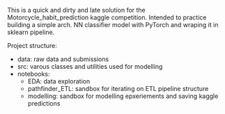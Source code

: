 
This is a quick and dirty and late solution for the Motorcycle_habit_prediction kaggle competition. Intended to practice building a simple arch. NN classifier model with PyTorch and wraping it in sklearn pipeline.

Project structure:
<!-- - data: raw data and submissions
- src: varous classes and utilities used for modelling
- notebooks: </br>
-- EDA: data exploration
-- pathfinder_ETL: sandbox for iterating on ETL pipeline structure
-- modelling: sandbox for modelling epxeriements and saving kaggle predictions -->

<ul>
  <li>data: raw data and submissions</li>
  <li>src: varous classes and utilities used for modelling</li>
  <li>notebooks:
    <ul>
      <li>EDA: data exploration</li>
      <li>pathfinder_ETL: sandbox for iterating on ETL pipeline structure</li>
      <li>modelling: sandbox for modelling epxeriements and saving kaggle predictions</li>
    </ul>
</ul>